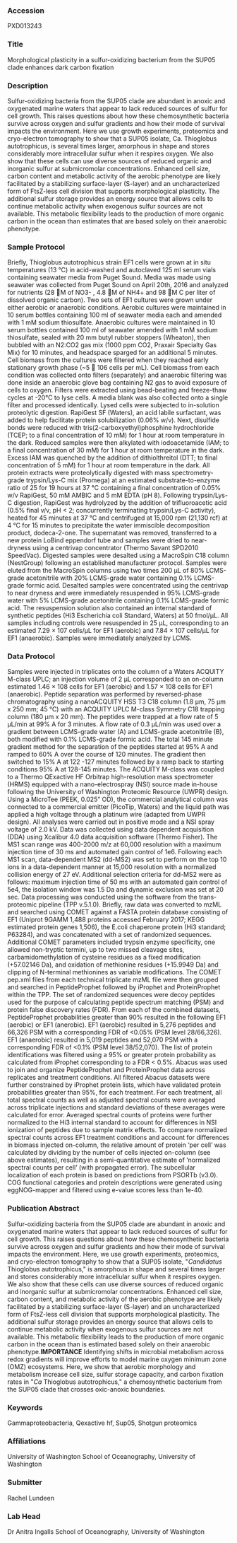 ### Accession
PXD013243

### Title
Morphological plasticity in a sulfur-oxidizing bacterium from the SUP05 clade enhances dark carbon fixation

### Description
Sulfur-oxidizing bacteria from the SUP05 clade are abundant in anoxic and oxygenated marine waters that appear to lack reduced sources of sulfur for cell growth. This raises questions about how these chemosynthetic bacteria survive across oxygen and sulfur gradients and how their mode of survival impacts the environment. Here we use growth experiments, proteomics and cryo-electron tomography to show that a SUP05 isolate, Ca. Thioglobus autotrophicus, is several times larger, amorphous in shape and stores considerably more intracellular sulfur when it respires oxygen. We also show that these cells can use diverse sources of reduced organic and inorganic sulfur at submicromolar concentrations. Enhanced cell size, carbon content and metabolic activity of the aerobic phenotype are likely facilitated by a stabilizing surface-layer (S-layer) and an uncharacterized form of FtsZ-less cell division that supports morphological plasticity. The additional sulfur storage provides an energy source that allows cells to continue metabolic activity when exogenous sulfur sources are not available. This metabolic flexibility leads to the production of more organic carbon in the ocean than estimates that are based solely on their anaerobic phenotype.

### Sample Protocol
Briefly, Thioglobus autotrophicus strain EF1 cells were grown at in situ temperatures (13 °C) in acid-washed and autoclaved 125 ml serum vials containing seawater media from Puget Sound. Media was made using seawater was collected from Puget Sound on April 20th, 2016 and analyzed for nutrients (28 M of NO3- , 4.8 M of NH4+ and 98 M C per liter of dissolved organic carbon). Two sets of EF1 cultures were grown under either aerobic or anaerobic conditions. Aerobic cultures were maintained in 10 serum bottles containing 100 ml of seawater media each and amended with 1 mM sodium thiosulfate. Anaerobic cultures were maintained in 10 serum bottles contained 100 ml of seawater amended with 1 mM sodium thiosulfate, sealed with 20 mm butyl rubber stoppers (Wheaton), then bubbled with an N2:CO2 gas mix (1000 ppm CO2, Praxair Specialty Gas Mix) for 10 minutes, and headspace sparged for an additional 5 minutes. Cell biomass from the cultures were filtered when they reached early stationary growth phase (~5  106 cells per mL). Cell biomass from each condition was collected onto filters (separately) and anaerobic filtering was done inside an anaerobic glove bag containing N2 gas to avoid exposure of cells to oxygen.  Filters were extracted using bead-beating and freeze-thaw cycles at -20°C to lyse cells. A media blank was also collected onto a single filter and processed identically.   Lysed cells were subjected to in-solution proteolytic digestion. RapiGest SF (Waters), an acid labile surfactant, was added to help facilitate protein solubilization (0.06% w/v). Next, disulfide bonds were reduced with tris(2-carboxyethyl)phosphine hydrochloride (TCEP; to a final concentration of 10 mM) for 1 hour at room temperature in the dark. Reduced samples were then alkylated with iodoacetamide (IAM; to a final concentration of 30 mM) for 1 hour at room temperature in the dark. Excess IAM was quenched by the addition of dithiolthreitol (DTT; to final concentration of 5 mM) for 1 hour at room temperature in the dark. All protein extracts were proteolytically digested with mass spectrometry-grade trypsin/Lys-C mix (Promega) at an estimated substrate-to-enzyme ratio of 25 for 19 hours at 37 °C containing a final concentration of 0.05% w/v RapiGest, 50 mM AMBIC and 5 mM EDTA (pH 8).  Following trypsin/Lys-C digestion, RapiGest was hydrolyzed by the addition of trifluoroacetic acid (0.5% final v/v, pH < 2; concurrently terminating trypsin/Lys-C activity), heated for 45 minutes at 37 °C and centrifuged at 15,000 rpm (21,130 rcf) at 4 °C for 15 minutes to precipitate the water immiscible decomposition product, dodeca-2-one. The supernatant was removed, transferred to a new protein LoBind eppendorf tube and samples were dried to near-dryness using a centrivap concentrator (Thermo Savant SPD2010 SpeedVac). Digested samples were desalted using a MacroSpin C18 column (NestGroup) following an established manufacturer protocol. Samples were eluted from the MacroSpin columns using two times 200 µL of 80% LCMS-grade acetonitrile with 20% LCMS-grade water containing 0.1% LCMS-grade formic acid. Desalted samples were concentrated using the centrivap to near dryness and were immediately resuspended in 95% LCMS-grade water with 5% LCMS-grade acetonitrile containing 0.1% LCMS-grade formic acid. The resuspension solution also contained an internal standard of synthetic peptides (Hi3 Escherichia coli Standard, Waters) at 50 fmol/µL.  All samples including controls were resuspended in 25 µL, corresponding to an estimated 7.29 × 107 cells/µL for EF1 (aerobic) and 7.84 × 107 cells/µL for EF1 (anaerobic). Samples were immediately analyzed by LCMS.

### Data Protocol
Samples were injected in triplicates onto the column of a Waters ACQUITY M-class UPLC; an injection volume of 2 µL corresponded to an on-column estimated 1.46 × 108 cells for EF1 (aerobic) and 1.57 × 108 cells for EF1 (anaerobic). Peptide separation was performed by reversed-phase chromatography using a nanoACQUITY HSS T3 C18 column (1.8 µm, 75 µm x 250 mm; 45 °C) with an ACQUITY UPLC M-class Symmetry C18 trapping column (180 µm x 20 mm). The peptides were trapped at a flow rate of 5 µL/min at 99% A for 3 minutes. A flow rate of 0.3 µL/min was used over a gradient between LCMS-grade water (A) and LCMS-grade acetonitrile (B), both modified with 0.1% LCMS-grade formic acid. The total 145 minute gradient method for the separation of the peptides started at 95% A and ramped to 60% A over the course of 120 minutes. The gradient then switched to 15% A at 122 -127 minutes followed by a ramp back to starting conditions 95% A at 128-145 minutes.  The ACQUITY M-class was coupled to a Thermo QExactive HF Orbitrap high-resolution mass spectrometer (HRMS) equipped with a nano-electrospray (NSI) source made in-house following the University of Washington Proteomic Resource (UWPR) design. Using a MicroTee (PEEK, 0.025” OD), the commercial analytical column was connected to a commercial emitter (PicoTip, Waters) and the liquid path was applied a high voltage through a platinum wire (adapted from UWPR design). All analyses were carried out in positive mode and a NSI spray voltage of 2.0 kV. Data was collected using data dependent acquisition (DDA) using Xcalibur 4.0 data acquisition software (Thermo Fisher). The MS1 scan range was 400-2000 m/z at 60,000 resolution with a maximum injection time of 30 ms and automated gain control of 1e6.  Following each MS1 scan, data-dependent MS2 (dd-MS2) was set to perform on the top 10 ions in a data-dependent manner at 15,000 resolution with a normalized collision energy of 27 eV. Additional selection criteria for dd-MS2 were as follows: maximum injection time of 50 ms with an automated gain control of 5e4, the isolation window was 1.5 Da and dynamic exclusion was set at 20 sec.  Data processing was conducted using the software from the trans-proteomic pipeline (TPP v.5.1.0). Briefly, raw data was converted to mzML and searched using COMET against a FASTA protein database consisting of EF1 (Uniprot 9GAMM 1,488 proteins accessed February 2017; KEGG estimated protein genes 1,506), the E.coli chaperone protein (Hi3 standard; P63284), and was concatenated with a set of randomized sequences. Additional COMET parameters included trypsin enzyme specificity, one allowed non-tryptic termini, up to two missed cleavage sites, carbamidomethylation of cysteine residues as a fixed modification (+57.02146 Da), and oxidation of methionine residues (+15.9949 Da) and clipping of N-terminal methionines as variable modifications. The COMET pep.xml files from each technical triplicate mzML file were then grouped and searched in PeptideProphet followed by iProphet and ProteinProphet within the TPP. The set of randomized sequences were decoy peptides used for the purpose of calculating peptide spectrum matching (PSM) and protein false discovery rates (FDR). From each of the combined datasets, PeptideProphet probabilities greater than 90% resulted in the following EF1 (aerobic) or EF1 (anerobic). EF1 (aerobic) resulted in 5,276 peptides and 66,326 PSM with a corresponding FDR of <0.05% (PSM level 28/66,326). EF1 (anaerobic) resulted in 5,019 peptides and 52,070 PSM with a corresponding FDR of <0.1% (PSM level 38/52,070).  The list of protein identifications was filtered using a 95% or greater protein probability as calculated from iProphet corresponding to a FDR < 0.5%. Abacus was used to join and organize PeptideProphet and ProteinProphet data across replicates and treatment conditions. All filtered Abacus datasets were further constrained by iProphet protein lists, which have validated protein probabilities greater than 95%, for each treatment. For each treatment, all total spectral counts as well as adjusted spectral counts were averaged across triplicate injections and standard deviations of these averages were calculated for error. Averaged spectral counts of proteins were further normalized to the Hi3 internal standard to account for differences in NSI ionization of peptides due to sample matrix effects. To compare normalized spectral counts across EF1 treatment conditions and account for differences in biomass injected on-column, the relative amount of protein ‘per cell’ was calculated by dividing by the number of cells injected on-column (see above estimates), resulting in a semi-quantitative estimate of ‘normalized spectral counts per cell’ (with propagated error). The subcellular localization of each protein is based on predictions from PSORTb (v3.0). COG functional categories and protein descriptions were generated using eggNOG-mapper and filtered using e-value scores less than 1e-40.

### Publication Abstract
Sulfur-oxidizing bacteria from the SUP05 clade are abundant in anoxic and oxygenated marine waters that appear to lack reduced sources of sulfur for cell growth. This raises questions about how these chemosynthetic bacteria survive across oxygen and sulfur gradients and how their mode of survival impacts the environment. Here, we use growth experiments, proteomics, and cryo-electron tomography to show that a SUP05 isolate, "<i>Candidatus</i> Thioglobus autotrophicus," is amorphous in shape and several times larger and stores considerably more intracellular sulfur when it respires oxygen. We also show that these cells can use diverse sources of reduced organic and inorganic sulfur at submicromolar concentrations. Enhanced cell size, carbon content, and metabolic activity of the aerobic phenotype are likely facilitated by a stabilizing surface-layer (S-layer) and an uncharacterized form of FtsZ-less cell division that supports morphological plasticity. The additional sulfur storage provides an energy source that allows cells to continue metabolic activity when exogenous sulfur sources are not available. This metabolic flexibility leads to the production of more organic carbon in the ocean than is estimated based solely on their anaerobic phenotype.<b>IMPORTANCE</b> Identifying shifts in microbial metabolism across redox gradients will improve efforts to model marine oxygen minimum zone (OMZ) ecosystems. Here, we show that aerobic morphology and metabolism increase cell size, sulfur storage capacity, and carbon fixation rates in "<i>Ca</i> Thioglobus autotrophicus," a chemosynthetic bacterium from the SUP05 clade that crosses oxic-anoxic boundaries.

### Keywords
Gammaproteobacteria, Qexactive hf, Sup05, Shotgun proteomics

### Affiliations
University of Washington
School of Oceanography, University of Washington

### Submitter
Rachel Lundeen

### Lab Head
Dr Anitra Ingalls
School of Oceanography, University of Washington



